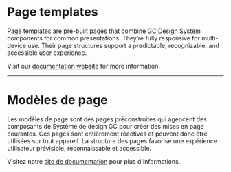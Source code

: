 # Page templates
Page templates are pre-built pages that combine GC Design System components for common presentations. They’re fully responsive for multi-device use. Their page structures support a predictable, recognizable, and accessible user experience.

Visit our [documentation website](https://pr-430.djtlis5vpn8jd.amplifyapp.com/en/page-templates/) for more information.

----------
# Modèles de page
Les modèles de page sont des pages préconstruites qui agencent des composants de Système de design GC pour créer des mises en page courantes. Ces pages sont entièrement réactives et peuvent donc être utilisées sur tout appareil. La structure des pages favorise une expérience utilisateur prévisible, reconnaissable et accessible.

Visitez notre [site de documentation](https://pr-430.d35vdwuoev573o.amplifyapp.com/fr/modeles-de-page/) pour plus d'informations.

